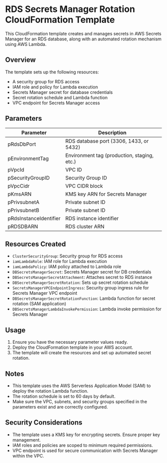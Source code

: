 #  RDS Secrets Manager Rotation CloudFormation Template

This CloudFormation template creates and manages secrets in AWS Secrets Manager for an RDS database, along with an automated rotation mechanism using AWS Lambda.

## Overview

The template sets up the following resources:

- A security group for RDS access
- IAM role and policy for Lambda execution
- Secrets Manager secret for database credentials
- Secret rotation schedule and Lambda function
- VPC endpoint for Secrets Manager access

## Parameters

| Parameter | Description |
|-----------|-------------|
| pRdsDbPort | RDS database port (3306, 1433, or 5432) |
| pEnvironmentTag | Environment tag (production, staging, etc.) |
| pVpcId | VPC ID |
| pSecurityGroupID | Security Group ID |
| pVpcCidr | VPC CIDR block |
| pKmsARN | KMS key ARN for Secrets Manager |
| pPrivsubnetA | Private subnet ID |
| pPrivsubnetB | Private subnet ID |
| pRdsInstanceIdentifier | RDS instance identifier |
| pRDSDBARN | RDS cluster ARN |

## Resources Created

- `ClusterSecurityGroup`: Security group for RDS access
- `iamLambdaRole`: IAM role for Lambda execution
- `iamLambdaPolicy`: IAM policy attached to Lambda role
- `DBSecretsManagerSecret`: Secrets Manager secret for DB credentials
- `DBSecretsManagerSecretAttachment`: Attaches secret to RDS instance
- `DBSecretsManagerSecretRotation`: Sets up secret rotation schedule
- `SecretsManagerVPCEndpointIngress`: Security group ingress rule for Secrets Manager VPC endpoint
- `DBSecretsManagerSecretRotationFunction`: Lambda function for secret rotation (SAM application)
- `DBSecretsManagerLambdaInvokePermission`: Lambda invoke permission for Secrets Manager

## Usage

1. Ensure you have the necessary parameter values ready.
2. Deploy the CloudFormation template in your AWS account.
3. The template will create the resources and set up automated secret rotation.

## Notes

- This template uses the AWS Serverless Application Model (SAM) to deploy the rotation Lambda function.
- The rotation schedule is set to 60 days by default.
- Make sure the VPC, subnets, and security groups specified in the parameters exist and are correctly configured.

## Security Considerations

- The template uses a KMS key for encrypting secrets. Ensure proper key management.
- IAM roles and policies are scoped to minimum required permissions.
- VPC endpoint is used for secure communication with Secrets Manager within the VPC.

